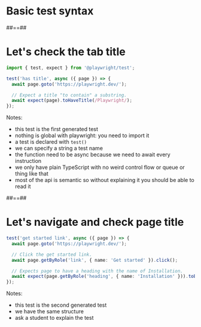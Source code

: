 <!-- .slide: class="transition" -->

# Basic test syntax

##==##

<!-- .slide: class="with-code" -->

# Let's check the tab title

```TypeScript
import { test, expect } from '@playwright/test';

test('has title', async ({ page }) => {
  await page.goto('https://playwright.dev/');

  // Expect a title "to contain" a substring.
  await expect(page).toHaveTitle(/Playwright/);
});

```

<!-- .element: class="big-code" -->

Notes:
- this test is the first generated test
- nothing is global with playwright: you need to import it
- a test is declared with `test()`
- we can specify a string a test name
- the function need to be async because we need to await every instruction
- we only have plain TypeScript with no weird control flow or queue or thing like that
- most of the api is semantic so without explaining it you should be able to read it

##==##

<!-- .slide: class="with-code" -->

# Let's navigate and check page title

```TypeScript
test('get started link', async ({ page }) => {
  await page.goto('https://playwright.dev/');

  // Click the get started link.
  await page.getByRole('link', { name: 'Get started' }).click();

  // Expects page to have a heading with the name of Installation.
  await expect(page.getByRole('heading', { name: 'Installation' })).toBeVisible();
});

```

<!-- .element: class="big-code" -->

Notes:
- this test is the second generated test
- we have the same structure
- ask a student to explain the test
